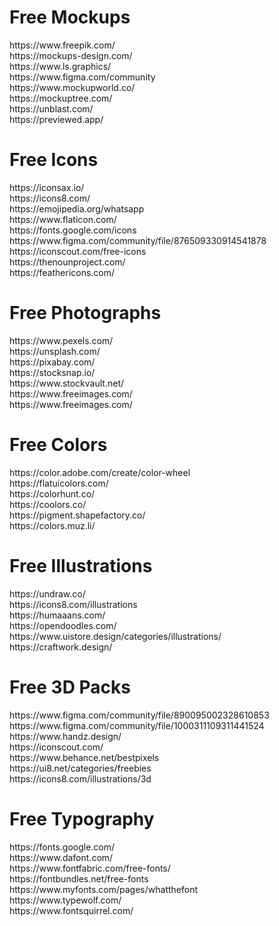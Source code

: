 <h1>Free Mockups</h1>
https://www.freepik.com/ <br>
https://mockups-design.com/  <br>
https://www.ls.graphics/   <br>
https://www.figma.com/community  <br>
https://www.mockupworld.co/  <br>
https://mockuptree.com/  <br>
https://unblast.com/  <br>
https://previewed.app/  <br>



<h1>Free Icons</h1>
https://iconsax.io/   <br>
https://icons8.com/   <br>
https://emojipedia.org/whatsapp <br>
https://www.flaticon.com/   <br>
https://fonts.google.com/icons   <br>
https://www.figma.com/community/file/876509330914541878   <br>
https://iconscout.com/free-icons  <br>
https://thenounproject.com/   <br>
https://feathericons.com/  <br>


<h1>Free Photographs</h1>
https://www.pexels.com/    <br>
https://unsplash.com/    <br>
https://pixabay.com/     <br>
https://stocksnap.io/     <br>
https://www.stockvault.net/   <br>
https://www.freeimages.com/    <br>
https://www.freeimages.com/    <br>


<h1>Free Colors</h1>
https://color.adobe.com/create/color-wheel    <br>
https://flatuicolors.com/      <br>
https://colorhunt.co/    <br>
https://coolors.co/      <br>
https://pigment.shapefactory.co/    <br>
https://colors.muz.li/     <br>



<h1>Free Illustrations</h1>
https://undraw.co/      <br>
https://icons8.com/illustrations    <br>
https://humaaans.com/    <br>
https://opendoodles.com/    <br>
https://www.uistore.design/categories/illustrations/   <br>
https://craftwork.design/   <br>



<h1>Free 3D Packs</h1>
https://www.figma.com/community/file/890095002328610853    <br>
https://www.figma.com/community/file/1000311109311441524   <br>
https://www.handz.design/    <br>
https://iconscout.com/     <br> 
https://www.behance.net/bestpixels  <br>
https://ui8.net/categories/freebies  <br>
https://icons8.com/illustrations/3d  <br>



<h1>Free Typography</h1>
https://fonts.google.com/  <br>
https://www.dafont.com/  <br>
https://www.fontfabric.com/free-fonts/   <br>
https://fontbundles.net/free-fonts  <br>
https://www.myfonts.com/pages/whatthefont  <br>
https://www.typewolf.com/  <br>
https://www.fontsquirrel.com/  <br>
